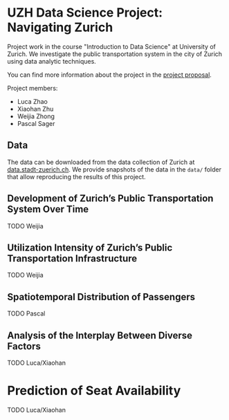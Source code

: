 # UZH Data Science Project: Navigating Zurich
Project work in the course "Introduction to Data Science" at University of Zurich.
We investigate the public transportation system in the city of Zurich using data analytic techniques.

You can find more information about the project in the [project proposal](./docs/Project%20Proposal%20-%20Navigating%20Zurich.pdf).

Project members:

- Luca Zhao
- Xiaohan Zhu
- Weijia Zhong
- Pascal Sager

## Data

The data can be downloaded from the data collection of Zurich at [data.stadt-zuerich.ch](https://data.stadt-zuerich.ch/dataset/vbz_fahrgastzahlen_ogd).
We provide snapshots of the data in the `data/` folder that allow reproducing the results of this project.

## Development of Zurich’s Public Transportation System Over Time


TODO Weijia


## Utilization Intensity of Zurich’s Public Transportation Infrastructure

TODO Weijia

## Spatiotemporal Distribution of Passengers

TODO Pascal

## Analysis of the Interplay Between Diverse Factors

TODO Luca/Xiaohan

# Prediction of Seat Availability

TODO Luca/Xiaohan
